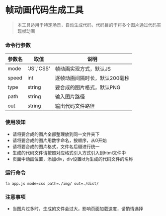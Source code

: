 # 帧动画代码生成工具
> 本工具适用于特定场景，自动生成代码，代码目的于将多个图片通过代码实现帧动画

### 命令行参数
| 参数名 | 取值 | 说明 |
| ------ | ------ | ------ |
| mode | 'JS','CSS' | 帧动画实现方式，默认JS |
| speed | int | 逐帧动画间隔时长，默认200毫秒 |
| type | string | 要合成的图片格式，默认PNG |
| path | string | 输入图片路径 |
| out | string | 输出代码文件路径 |

### 使用须知
- 请将要合成的图片全部整理放到同一文件夹下
- 请将要合成的图片用数字命名，按顺序，从0开始
- 请将要合成的图片格式，文件名后缀进行统一
- 生成的代码文件请按照对应格式引入方式引入到html文件中
- 页面中动画位置，添加div，div设置id为生成的代码文件的名称

### 运行命令
`
fa app.js mode=css path=./img/ out=./dist/
`

### 注意事项
- 当图片过多时，生成的文件会过大，影响页面加载速度，请酌情选择
